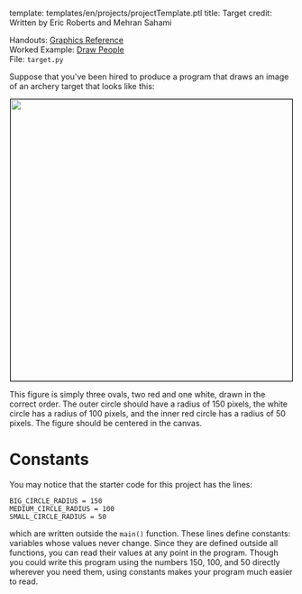 template: templates/en/projects/projectTemplate.ptl
title: Target
credit: Written by Eric Roberts and Mehran Sahami

Handouts: [Graphics Reference]({{pathToRoot}}en/resources/graphics.html)<br/>
Worked Example: [Draw People]({{pathToRoot}}en/projects/drawPeople/)<br/>
File: `target.py`

Suppose that you've been hired to produce a program that draws an image of an archery target that looks like this:

<center>
  <img style="width:500px;border: 1px solid #000000" src="{{pathToRoot}}img/projects/target/target.png">
</center>

This figure is simply three ovals, two red and one white, drawn in the correct order. The outer circle should have a radius of 150 pixels, the white circle has a radius of 100 pixels, and the inner red circle has a radius of 50 pixels. The figure should be centered in the canvas.

# Constants
You may notice that the starter code for this project has the lines:

```
BIG_CIRCLE_RADIUS = 150
MEDIUM_CIRCLE_RADIUS = 100
SMALL_CIRCLE_RADIUS = 50
```

which are written outside the `main()` function. These lines define constants: variables whose values never change. Since they are defined outside all functions, you can read their values at any point in the program. Though you could write this program using the numbers 150, 100, and 50 directly wherever you need them, using constants makes your program much easier to read.
